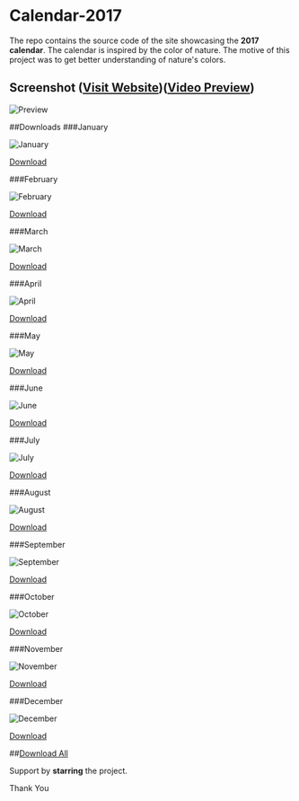 # Calendar-2017
The repo contains the source code of the site showcasing the **2017 calendar**.
The calendar is inspired by the color of nature. 
The motive of this project was to get better understanding of nature's colors.

## Screenshot ([Visit Website](http://ansarimofid.in/calendar-2017/))([Video Preview](https://www.youtube.com/watch?v=rE1pQZWe5Dc))

![Preview](http://i.imgur.com/16tTMRe.gif)

##Downloads
###January

![January](http://ansarimofid.in/calendar-2017/img/thumb/january.jpg)

[Download](http://imgur.com/download/PiBjI5k)


###February

![February](http://ansarimofid.in/calendar-2017/img/thumb/february.jpg)

[Download](http://imgur.com/download/2hmaO1l)


###March

![March](http://ansarimofid.in/calendar-2017/img/thumb/march.jpg)

[Download](http://imgur.com/download/ZPcvtbV)


###April

![April](http://ansarimofid.in/calendar-2017/img/thumb/april.jpg)

[Download](http://imgur.com/download/ptwpBHm)


###May

![May](http://ansarimofid.in/calendar-2017/img/thumb/may.jpg)

[Download](http://imgur.com/download/YarclSs)


###June

![June](http://ansarimofid.in/calendar-2017/img/thumb/june.jpg)

[Download](http://imgur.com/download/cg05QiZ)


###July

![July](http://ansarimofid.in/calendar-2017/img/thumb/july.jpg)

[Download](http://imgur.com/download/XvV1YZs)


###August

![August](http://ansarimofid.in/calendar-2017/img/thumb/august.jpg)

[Download](http://imgur.com/download/sKTz5IBV)


###September

![September](http://ansarimofid.in/calendar-2017/img/thumb/september.jpg)

[Download](http://imgur.com/download/pvfJchZ)


###October

![October](http://ansarimofid.in/calendar-2017/img/thumb/october.jpg)

[Download](http://imgur.com/download/W2tuzJN)


###November

![November](http://ansarimofid.in/calendar-2017/img/thumb/november.jpg)

[Download](http://imgur.com/download/6nfUGUX)


###December

![December](http://ansarimofid.in/calendar-2017/img/thumb/december.jpg)

[Download](http://imgur.com/download/KkHEBfX)


##[Download All](https://drive.google.com/open?id=0B-Fq2nXLB5GNaTVDTHkyZkVZVnc)

Support by **starring** the project.

Thank You

